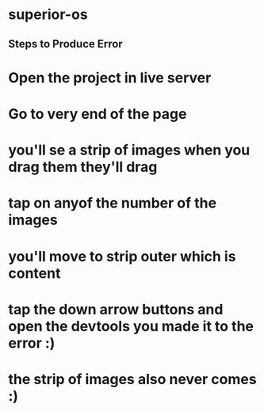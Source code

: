 # superior-os

## Steps to Produce Error
# Open the project in live server 
# Go to very end of the page
# you'll se a strip of images when you drag them they'll drag
# tap on anyof the number of the images
# you'll move to strip outer which is content
# tap the down arrow buttons and open the devtools you made it to the error :)
# the strip of images also never comes :)
